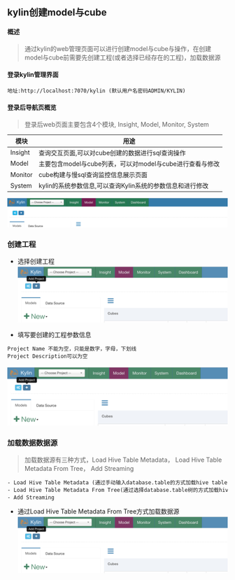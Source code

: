## kylin创建model与cube

#### 概述
> 通过kylin的web管理页面可以进行创建model与cube与操作，在创建model与cube前需要先创建工程(或者选择已经存在的工程)，加载数据源

#### 登录kylin管理界面
```html
地址:http://localhost:7070/kylin (默认用户名密码ADMIN/KYLIN)
```

#### 登录后导航页概览
> 登录后web页面主要包含4个模块, Insight, Model, Monitor, System

模块 | 用途
------------- | -------------
Insight  | 查询交互页面,可以对cube创建的数据进行sql查询操作
Model    | 主要包含model与cube列表，可以对model与cube进行查看与修改
Monitor  | cube构建与慢sql查询监控信息展示页面
System   | kylin的系统参数信息,可以查询Kylin系统的参数信息和进行修改

![kylin_web_navigation](https://github.com/chlsmile/note/blob/master/notefile/kylin/navigation/kylin_web_navigation.png)

### 创建工程

- 选择创建工程
![kylin_add_project_index](https://github.com/chlsmile/note/blob/master/notefile/kylin/project/kylin_add_project_index.png)

- 填写要创建的工程参数信息
```html
Project Name 不能为空，只能是数字，字母，下划线
Project Description可以为空
```
![kylin_add_project_index](https://github.com/chlsmile/note/blob/master/notefile/kylin/project/kylin_add_project_index.png)


### 加载数据数据源
> 加载数据源有三种方式，Load Hive Table Metadata， Load Hive Table Metadata From Tree， Add Streaming
```html
- Load Hive Table Metadata (通过手动输入database.table的方式加载hive table metadata)
- Load Hive Table Metadata From Tree(通过选择database.table树的方式加载hive table metadata)
- Add Streaming
```

- 通过Load Hive Table Metadata From Tree方式加载数据源
![kylin_add_project_index](https://github.com/chlsmile/note/blob/master/notefile/kylin/project/kylin_add_project_index.png)







